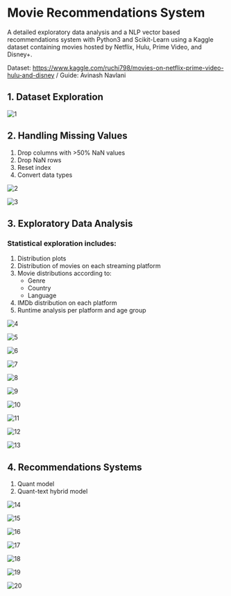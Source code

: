 # Movie Recommendations System

A detailed exploratory data analysis and a NLP vector based recommendations system with Python3 and Scikit-Learn using a Kaggle dataset containing movies hosted by Netflix, Hulu, Prime Video, and Disney+.

Dataset: https://www.kaggle.com/ruchi798/movies-on-netflix-prime-video-hulu-and-disney / Guide: Avinash Navlani

## 1. Dataset Exploration

![1](https://user-images.githubusercontent.com/62403518/103226745-13d4c800-492d-11eb-9cd3-1589d7b69c4a.png)


## 2. Handling Missing Values

1. Drop columns with >50% NaN values
2. Drop NaN rows
3. Reset index
4. Convert data types

![2](https://user-images.githubusercontent.com/62403518/103226733-11726e00-492d-11eb-84c9-c7dad42a99f6.png)

![3](https://user-images.githubusercontent.com/62403518/103226730-11726e00-492d-11eb-8ffd-92b9e68e059c.png)


## 3. Exploratory Data Analysis

### **Statistical exploration includes:**

1. Distribution plots
2. Distribution of movies on each streaming platform
3. Movie distributions according to:
    * Genre
    * Country
    * Language
4. IMDb distribution on each platform
5. Runtime analysis per platform and age group

![4](https://user-images.githubusercontent.com/62403518/103226729-10d9d780-492d-11eb-991b-7ed626a0cae1.png)

![5](https://user-images.githubusercontent.com/62403518/103226728-10d9d780-492d-11eb-8a6e-fbc3910e9c90.png)

![6](https://user-images.githubusercontent.com/62403518/103226727-10414100-492d-11eb-8569-547431b69769.png)

![7](https://user-images.githubusercontent.com/62403518/103226712-0d465080-492d-11eb-90d9-c313ce0e2c8a.png)

![8](https://user-images.githubusercontent.com/62403518/103226716-0e777d80-492d-11eb-8f2e-e6ab9bc17a3e.png)

![9](https://user-images.githubusercontent.com/62403518/103226719-0f101400-492d-11eb-94f7-1fe877583e8a.png)

![10](https://user-images.githubusercontent.com/62403518/103226721-0fa8aa80-492d-11eb-9039-aa708197c0ba.png)

![11](https://user-images.githubusercontent.com/62403518/103226723-10414100-492d-11eb-8b25-1c2b41c84454.png)

![12](https://user-images.githubusercontent.com/62403518/103226747-13d4c800-492d-11eb-8de3-9e62406827f8.png)

![13](https://user-images.githubusercontent.com/62403518/103226744-133c3180-492d-11eb-846f-e248dd1d5073.png)


## 4. Recommendations Systems

1. Quant model
2. Quant-text hybrid model

![14](https://user-images.githubusercontent.com/62403518/103227330-6498f080-492e-11eb-9262-029cf6c9154b.png)

![15](https://user-images.githubusercontent.com/62403518/103226735-120b0480-492d-11eb-9f25-da3dcd1ad903.png)

![16](https://user-images.githubusercontent.com/62403518/103226737-120b0480-492d-11eb-8b6b-8b2c453fc025.png)

![17](https://user-images.githubusercontent.com/62403518/103227388-8c885400-492e-11eb-9516-d7a67f02920f.png)

![18](https://user-images.githubusercontent.com/62403518/103226739-12a39b00-492d-11eb-830e-5309c89fa64c.png)

![19](https://user-images.githubusercontent.com/62403518/103226740-133c3180-492d-11eb-8403-b2e290e1772a.png)

![20](https://user-images.githubusercontent.com/62403518/103226742-133c3180-492d-11eb-8aef-9d114c9d8e6b.png)
